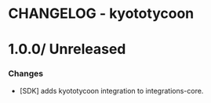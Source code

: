 # CHANGELOG - kyototycoon

1.0.0/ Unreleased
==================

### Changes

* [SDK] adds kyototycoon integration to integrations-core.

